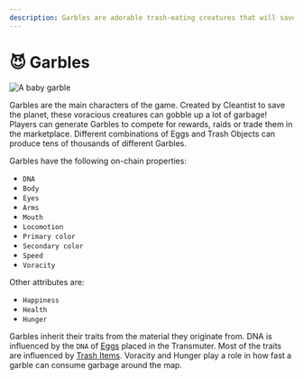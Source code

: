 ```yaml
---
description: Garbles are adorable trash-eating creatures that will save the planet!
---
```


# 😈 Garbles

![A baby garble](<../.gitbook/assets/Garbles-OrganicCharacter-v2isoBaby copy (1).jpg>)

Garbles are the main characters of the game. Created by Cleantist to save the planet, these voracious creatures can gobble up a lot of garbage! Players can generate Garbles to compete for rewards, raids or trade them in the marketplace. Different combinations of Eggs and Trash Objects can produce tens of thousands of different Garbles.

Garbles have the following on-chain properties:

* `DNA` &#x20;
* `Body`
* `Eyes`
* `Arms`
* `Mouth`
* `Locomotion`
* `Primary color`
* `Secondary color`
* `Speed`
* `Voracity`

Other attributes are:

* `Happiness`
* `Health`
* `Hunger`

Garbles inherit their traits from the material they originate from. DNA is influenced by the `DNA` of  [Eggs](resources/nft/eggs.md) placed in the Transmuter. Most of the traits are influenced by [Trash Items](resources/nft/trash-items.md). Voracity and Hunger play a role in how fast a garble can consume garbage around the map.

